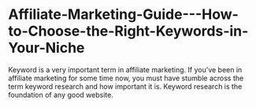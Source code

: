 # Affiliate-Marketing-Guide---How-to-Choose-the-Right-Keywords-in-Your-Niche
Keyword is a very important term in affiliate marketing. If you've been in affiliate marketing for some time now, you must have stumble across the term keyword research and how important it is. Keyword research is the foundation of any good website.
